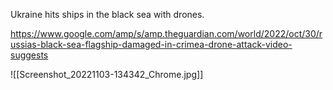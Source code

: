 Ukraine hits ships in the black sea with drones.

https://www.google.com/amp/s/amp.theguardian.com/world/2022/oct/30/russias-black-sea-flagship-damaged-in-crimea-drone-attack-video-suggests

![[Screenshot_20221103-134342_Chrome.jpg]]

